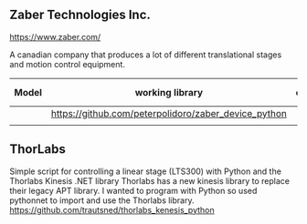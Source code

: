 ## Zaber Technologies Inc.
https://www.zaber.com/

A canadian company that produces a lot of different translational stages and motion control equipment.

|Model| working library  |  examples |  level | Date tested | 
|---|---|---|---|---|
|   |  https://github.com/peterpolidoro/zaber_device_python |   |   |   |
|   |   |   |   |


## ThorLabs

Simple script for controlling a linear stage (LTS300) with Python and the Thorlabs Kinesis .NET library Thorlabs has a new kinesis library to replace their legacy APT library. I wanted to program with Python so used pythonnet to import and use the Thorlabs library.
https://github.com/trautsned/thorlabs_kenesis_python
